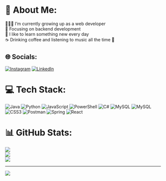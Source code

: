 # 💫 About Me:
🙋🏻‍♀️ I’m currently growing up as a web developer<br>🤖 Focusing on backend development<br>🌱 I like to learn something new every day<br>☕ Drinking coffee and listening to music all the time 🎸


## 🌐 Socials:
[![Instagram](https://img.shields.io/badge/Instagram-%23E4405F.svg?logo=Instagram&logoColor=white)](https://instagram.com/kato.py) [![LinkedIn](https://img.shields.io/badge/LinkedIn-%230077B5.svg?logo=linkedin&logoColor=white)](https://www.linkedin.com/in/katherine-sánchez-87bb041b3/)

# 💻 Tech Stack:
![Java](https://img.shields.io/badge/java-%23ED8B00.svg?style=for-the-badge&logo=openjdk&logoColor=white) ![Python](https://img.shields.io/badge/python-3670A0?style=for-the-badge&logo=python&logoColor=ffdd54) ![JavaScript](https://img.shields.io/badge/javascript-%23323330.svg?style=for-the-badge&logo=javascript&logoColor=%23F7DF1E) ![PowerShell](https://img.shields.io/badge/PowerShell-%235391FE.svg?style=for-the-badge&logo=powershell&logoColor=white) ![C#](https://img.shields.io/badge/c%23-%23239120.svg?style=for-the-badge&logo=csharp&logoColor=white) ![MySQL](https://img.shields.io/badge/mysql-%2300000f.svg?style=for-the-badge&logo=mysql&logoColor=white) ![MySQL](https://img.shields.io/badge/mysql-%2300000f.svg?style=for-the-badge&logo=mysql&logoColor=white) ![CSS3](https://img.shields.io/badge/css3-%231572B6.svg?style=for-the-badge&logo=css3&logoColor=white) ![Postman](https://img.shields.io/badge/Postman-FF6C37?style=for-the-badge&logo=postman&logoColor=white) ![Spring](https://img.shields.io/badge/spring-%236DB33F.svg?style=for-the-badge&logo=spring&logoColor=white) ![React](https://img.shields.io/badge/react-%2320232a.svg?style=for-the-badge&logo=react&logoColor=%2361DAFB)
# 📊 GitHub Stats:
![](https://github-readme-stats.vercel.app/api?username=Katopy&theme=dark&hide_border=false&include_all_commits=false&count_private=true)<br/>
![](https://github-readme-streak-stats.herokuapp.com/?user=Katopy&theme=dark&hide_border=false)<br/>
![](https://github-readme-stats.vercel.app/api/top-langs/?username=Katopy&theme=dark&hide_border=false&include_all_commits=false&count_private=true&layout=compact)

---
[![](https://visitcount.itsvg.in/api?id=Katopy&icon=0&color=4)](https://visitcount.itsvg.in)

<!-- Proudly created with GPRM ( https://gprm.itsvg.in ) -->
